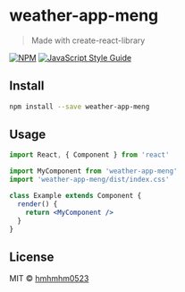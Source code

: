 # weather-app-meng

> Made with create-react-library

[![NPM](https://img.shields.io/npm/v/weather-app-meng.svg)](https://www.npmjs.com/package/weather-app-meng) [![JavaScript Style Guide](https://img.shields.io/badge/code_style-standard-brightgreen.svg)](https://standardjs.com)

## Install

```bash
npm install --save weather-app-meng
```

## Usage

```jsx
import React, { Component } from 'react'

import MyComponent from 'weather-app-meng'
import 'weather-app-meng/dist/index.css'

class Example extends Component {
  render() {
    return <MyComponent />
  }
}
```

## License

MIT © [hmhmhm0523](https://github.com/hmhmhm0523)

